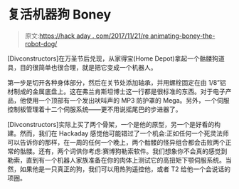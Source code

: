 # 复活机器狗 Boney

> 原文:[https://hack aday . com/2017/11/21/re animating-boney-the-robot-dog/](https://hackaday.com/2017/11/21/reanimating-boney-the-robot-dog/)

[Divconstructors]在万圣节后兑现，从家得宝(Home Depot)拿起一个骷髅狗道具，目的很简单也很合理，就是把它变成一个机器人。

第一步是切开各种身体部分，然后在关节处添加轴承，并用螺栓固定在由 1/8”铝材制成的金属底盘上。这在弗兰肯斯坦博士这一行都是很标准的东西。对于电子产品，他使用一个顶部有一个发出吠叫声的 MP3 防护罩的 Mega。另外，一个伺服控制板管理着十二个伺服系统——更不用说摇尾巴的步进器了。

[Divconstructors]实际上买了两个骨架，一个是他的原型，另一个是好看的构建。然而，我们在 Hackaday 感觉他可能错过了一个机会:正如任何一个死灵法师可以告诉你的那样，在一周的任何一个晚上，两个骷髅的怪异组合都会击败两个正常的骷髅。还有，两个词供你考虑:赛博狗勒索软件。我们想象你不会真的感觉到勒索，直到有一个机器人家族准备在你的肉体上测试它的高扭矩下颚伺服系统。当然，如果他是一只真正的狗，我们可以用热狗遥控他，或者 T2 给他一个会说话的项圈。